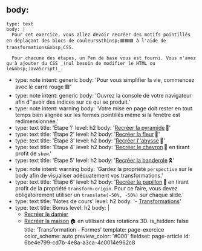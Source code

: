 body:
  -
    type: text
    body: |
      Pour cet exercice, vous allez devoir recréer des motifs pointillés en déplaçant des blocs de couleurs&thinsp;🟥🟦🟩 à l'aide de transformations&nbsp;CSS. 
      
      Pour chacune des étapes, un Pen de base vous est fourni. Vous n'avez qu'à ajouter du CSS _(nul besoin de modifier le HTML ou le&nbsp;JavaScript)_.
  -
    type: note
    intent: generic
    body: 'Pour vous simplifier la vie, commencez avec le carré rouge&thinsp;🟥'
  -
    type: note
    intent: generic
    body: 'Ouvrez la console de votre navigateur afin d''avoir des indices sur ce qui se&nbsp;produit.'
  -
    type: note
    intent: warning
    body: 'Votre mise en page doit rester en tout temps bien alignée sur les formes pointillés même si la fenêtre est redimensionnée.'
  -
    type: text
    title: 'Étape 1'
    level: h2
    body: '[Recréer la pyramide](https://codepen.io/smnarnold/pen/ExjaMGG?editors=1100)&thinsp;🔺'
  -
    type: text
    title: 'Étape 2'
    level: h2
    body: '[Recréer la fleur](https://codepen.io/smnarnold/pen/XWbWoNr?editors=110)&thinsp;🌼'
  -
    type: text
    title: 'Étape 3'
    level: h2
    body: '[Recréer l''abysse](https://codepen.io/smnarnold/pen/BaNyejq?editors=110)&thinsp;🌊'
  -
    type: text
    title: 'Étape 4'
    level: h2
    body: '[Recréer le chevron](https://codepen.io/smnarnold/pen/BaNyEvx?editors=110)&thinsp;🔰 en tirant profit de&nbsp;`skew`.'
  -
    type: text
    title: 'Étape 5'
    level: h2
    body: '[Recréer la banderole](https://codepen.io/smnarnold/pen/jOPEoPo?editors=110)&thinsp;🎗️'
  -
    type: note
    intent: warning
    body: 'Gardez la propriété `perspective` sur le body afin de visualiser adéquatement vos&nbsp;transformations.'
  -
    type: text
    title: 'Étape 6'
    level: h2
    body: '[Recréer le papillon](https://codepen.io/smnarnold/pen/poJvmRo?editors=110)&thinsp;🦋 en tirant profit de la propriété `transform-origin`. Pour ce faire, vous devez obligatoirement utiliser un `translate(-50%, -50%)` sur chaque&nbsp;slide.'
  -
    type: text
    title: 'Notes de cours'
    level: h2
    body: '- [Transformations](https://smnarnold.com/cours/css/transformation)'
  -
    type: text
    title: Bonus
    level: h2
    body: |
      - [Recréer le damier](https://codepen.io/smnarnold/pen/MWJRvXQ?editors=110)
      - [Recréer la maison](https://codepen.io/smnarnold/pen/xxgeXmZ?editors=0100)&thinsp;🏠 en utilisant des rotations&nbsp;3D.
is_hidden: false
title: 'Transformation - Formes'
template: page-exercice
color_scheme: auto
preview_color: '#000'
fieldset: page-article
id: 6be4e799-cd7b-4e8a-a3ca-4c0014e962c8
